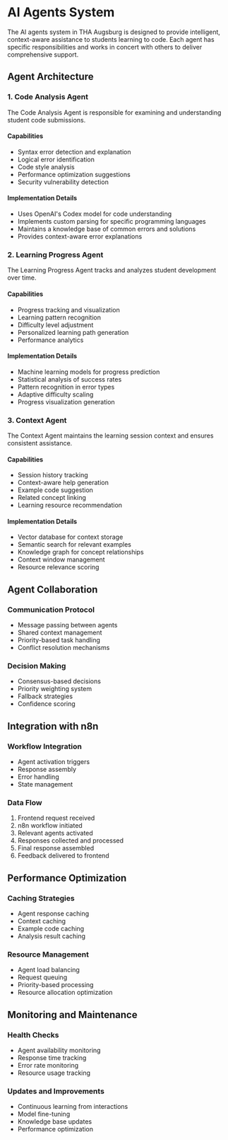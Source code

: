 # AI Agents System

The AI agents system in THA Augsburg is designed to provide intelligent, context-aware assistance to students learning to code. Each agent has specific responsibilities and works in concert with others to deliver comprehensive support.

## Agent Architecture

### 1. Code Analysis Agent

The Code Analysis Agent is responsible for examining and understanding student code submissions.

#### Capabilities
- Syntax error detection and explanation
- Logical error identification
- Code style analysis
- Performance optimization suggestions
- Security vulnerability detection

#### Implementation Details
- Uses OpenAI's Codex model for code understanding
- Implements custom parsing for specific programming languages
- Maintains a knowledge base of common errors and solutions
- Provides context-aware error explanations

### 2. Learning Progress Agent

The Learning Progress Agent tracks and analyzes student development over time.

#### Capabilities
- Progress tracking and visualization
- Learning pattern recognition
- Difficulty level adjustment
- Personalized learning path generation
- Performance analytics

#### Implementation Details
- Machine learning models for progress prediction
- Statistical analysis of success rates
- Pattern recognition in error types
- Adaptive difficulty scaling
- Progress visualization generation

### 3. Context Agent

The Context Agent maintains the learning session context and ensures consistent assistance.

#### Capabilities
- Session history tracking
- Context-aware help generation
- Example code suggestion
- Related concept linking
- Learning resource recommendation

#### Implementation Details
- Vector database for context storage
- Semantic search for relevant examples
- Knowledge graph for concept relationships
- Context window management
- Resource relevance scoring

## Agent Collaboration

### Communication Protocol
- Message passing between agents
- Shared context management
- Priority-based task handling
- Conflict resolution mechanisms

### Decision Making
- Consensus-based decisions
- Priority weighting system
- Fallback strategies
- Confidence scoring

## Integration with n8n

### Workflow Integration
- Agent activation triggers
- Response assembly
- Error handling
- State management

### Data Flow
1. Frontend request received
2. n8n workflow initiated
3. Relevant agents activated
4. Responses collected and processed
5. Final response assembled
6. Feedback delivered to frontend

## Performance Optimization

### Caching Strategies
- Agent response caching
- Context caching
- Example code caching
- Analysis result caching

### Resource Management
- Agent load balancing
- Request queuing
- Priority-based processing
- Resource allocation optimization

## Monitoring and Maintenance

### Health Checks
- Agent availability monitoring
- Response time tracking
- Error rate monitoring
- Resource usage tracking

### Updates and Improvements
- Continuous learning from interactions
- Model fine-tuning
- Knowledge base updates
- Performance optimization 